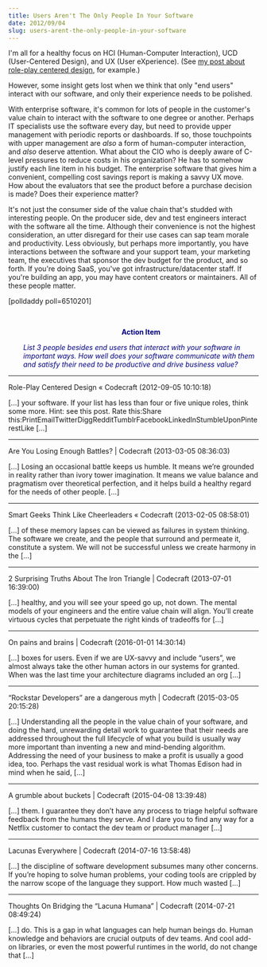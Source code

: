 ```yaml
---
title: Users Aren't The Only People In Your Software
date: 2012/09/04
slug: users-arent-the-only-people-in-your-software
---
```


I'm all for a healthy focus on HCI (Human-Computer Interaction), UCD (User-Centered Design), and UX (User eXperience). (See <a title="Role-Play Centered Design" href="/2012/06/20/role-play-centered-design/">my post about role-play centered design</a>, for example.)

However, some insight gets lost when we think that only "end users" interact with our software, and only their experience needs to be polished.

With enterprise software, it's common for lots of people in the customer's value chain to interact with the software to one degree or another. Perhaps IT specialists use the software every day, but need to provide upper management with periodic reports or dashboards. If so, those touchpoints with upper management are <em>also</em> a form of human-computer interaction, and <em>also</em> deserve attention. What about the CIO who is deeply aware of C-level pressures to reduce costs in his organization? He has to somehow justify each line item in his budget. The enterprise software that gives him a convenient, compelling cost savings report is making a savvy UX move. How about the evaluators that see the product before a purchase decision is made? Does their experience matter?

It's not just the consumer side of the value chain that's studded with interesting people. On the producer side, dev and test engineers interact with the software all the time. Although their convenience is not the highest consideration, an utter disregard for their use cases can sap team morale and productivity. Less obviously, but perhaps more importantly, you have interactions between the software and your support team, your marketing team, the executives that sponsor the dev budget for the product, and so forth. If you're doing SaaS, you've got infrastructure/datacenter staff. If you're building an app, you may have content creators or maintainers. All of these people matter.

[polldaddy poll=6510201]

 
<p style="padding-left:30px;text-align:center;"><strong><span style="color:#000080;">Action Item</span></strong></p>
<p style="padding-left:30px;"><em><span style="color:#000080;">List 3 people besides end users that interact with your software in important ways. How well does your software communicate with them and satisfy their need to be productive and drive business value?</span></em></p>

---

Role-Play Centered Design &laquo; Codecraft (2012-09-05 10:10:18)

[...] your software. If your list has less than four or five unique roles, think some more. Hint: see this post. Rate this:Share this:PrintEmailTwitterDiggRedditTumblrFacebookLinkedInStumbleUponPinterestLike [...]

---

Are You Losing Enough Battles? | Codecraft (2013-03-05 08:36:03)

[...] Losing an occasional battle keeps us humble. It means we’re grounded in reality rather than ivory tower imagination. It means we value balance and pragmatism over theoretical perfection, and it helps build a healthy regard for the needs of other people. [...]

---

Smart Geeks Think Like Cheerleaders &laquo; Codecraft (2013-02-05 08:58:01)

[...] of these memory lapses can be viewed as failures in system thinking. The software we create, and the people that surround and permeate it, constitute a system. We will not be successful unless we create harmony in the [...]

---

2 Surprising Truths About The Iron Triangle | Codecraft (2013-07-01 16:39:00)

[…] healthy, and you will see your speed go up, not down. The mental models of your engineers and the entire value chain will align. You’ll create virtuous cycles that perpetuate the right kinds of tradeoffs for […]

---

On pains and brains | Codecraft (2016-01-01 14:30:14)

[…] boxes for users. Even if we are UX-savvy and include “users”, we almost always take the other human actors in our systems for granted. When was the last time your architecture diagrams included an org […]

---

&#8220;Rockstar Developers&#8221; are a dangerous myth | Codecraft (2015-03-05 20:15:28)

[…] Understanding all the people in the value chain of your software, and doing the hard, unrewarding detail work to guarantee that their needs are addressed throughout the full lifecycle of what you build is usually way more important than inventing a new and mind-bending algorithm. Addressing the need of your business to make a profit is usually a good idea, too. Perhaps the vast residual work is what Thomas Edison had in mind when he said, […]

---

A grumble about buckets | Codecraft (2015-04-08 13:39:48)

[…] them. I guarantee they don’t have any process to triage helpful software feedback from the humans they serve. And I dare you to find any way for a Netflix customer to contact the dev team or product manager […]

---

Lacunas Everywhere | Codecraft (2014-07-16 13:58:48)

[…] the discipline of software development subsumes many other concerns. If you’re hoping to solve human problems, your coding tools are crippled by the narrow scope of the language they support. How much wasted […]

---

Thoughts On Bridging the &#8220;Lacuna Humana&#8221; | Codecraft (2014-07-21 08:49:24)

[…] do. This is a gap in what languages can help human beings do. Human knowledge and behaviors are crucial outputs of dev teams. And cool add-on libraries, or even the most powerful runtimes in the world, do not change that […]